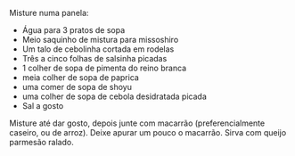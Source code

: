 Misture numa panela:

- Água para 3 pratos de sopa
- Meio saquinho de mistura para missoshiro 
- Um talo de cebolinha cortada em rodelas 
- Três a cinco folhas de salsinha picadas
- 1 colher de sopa de pimenta do reino branca 
- meia colher de sopa de paprica 
- uma comer de sopa de shoyu
- uma colher de sopa de cebola desidratada picada
- Sal a gosto

Misture até dar gosto, depois junte com macarrão (preferencialmente caseiro, ou de arroz). 
Deixe apurar um pouco o macarrão. Sirva com queijo parmesão ralado. 
